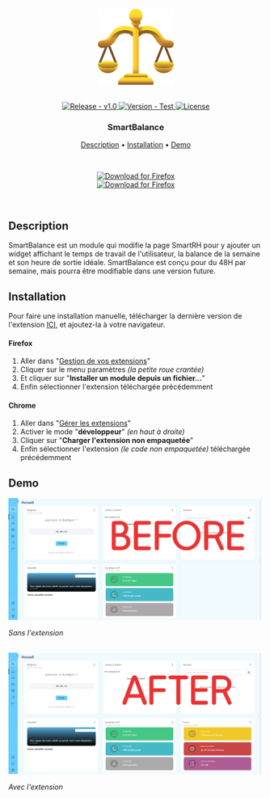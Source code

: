 <p align="center" >
    <img src="./icons/icon-256.png" width=150 />
</p>

<br>

<div align="center">
  <a href="https://github.com/Game-K-Hack/SmartBalance/releases/latest">
    <img src="https://img.shields.io/static/v1?label=release&message=v1.0&color=blue" alt="Release - v1.0" />
  </a>
  <a href="#">
    <img src="https://img.shields.io/static/v1?label=version&message=experimental&color=orange" alt="Version - Test" />
  </a>
  <a href="https://choosealicense.com/licenses/mit">
    <img src="https://img.shields.io/badge/License-MIT-yellow" alt="License" />
  </a>
</div>

<h3 align="center">SmartBalance</h3>

<p align="center">
  <a href="#description">Description</a> •
  <a href="#installation">Installation</a> •
  <a href="#demo">Demo</a>
</p>

<br>

<p align="center">
  <a href="https://github.com/Game-K-Hack/SmartBalance/releases/download/1.0/SmartBalance.xpi">
    <img src="https://img.shields.io/badge/Télécharger%20pour%20Firefox-FF7139?logo=firefox&logoColor=fff&style=for-the-badge" alt="Download for Firefox" />
  </a>
  <br>
  <a href="https://github.com/Game-K-Hack/SmartBalance/releases/download/1.0/SmartBalance.crx">
    <img src="https://img.shields.io/badge/Télécharger%20pour%20Google%20Chrome-4285F4?logo=googlechrome&logoColor=fff&style=for-the-badge" alt="Download for Firefox" />
  </a>
</p>

<br>

## Description

SmartBalance est un module qui modifie la page SmartRH pour y ajouter un widget affichant le temps de travail de l'utilisateur, la balance de la semaine et son heure de sortie idéale. SmartBalance est conçu pour du 48H par semaine, mais pourra être modifiable dans une version future.

## Installation

Pour faire une installation manuelle, télécharger la dernière version de l'extension [ICI](https://github.com/Game-K-Hack/SmartBalance/releases/latest), et ajoutez-la à votre navigateur.

#### Firefox

1. Aller dans "[Gestion de vos extensions](about:addons)"
2. Cliquer sur le menu paramètres *(la petite roue crantée)*
3. Et cliquer sur "**Installer un module depuis un fichier...**"
4. Enfin sélectionner l'extension téléchargée précédemment

#### Chrome

1. Aller dans "[Gérer les extensions](chrome://extensions/)"
2. Activer le mode "**développeur**" *(en haut à droite)*
3. Cliquer sur "**Charger l'extension non empaquetée**"
4. Enfin sélectionner l'extension *(le code non empaquetée)* téléchargée précédemment

## Demo

<img src="./assets/before.png" alt="Screenshot" />

*Sans l'extension*

<br>

<img src="./assets/after.png" alt="Screenshot" />

*Avec l'extension*
